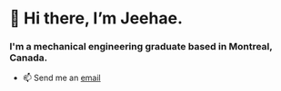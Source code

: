 # 👋 Hi there, I’m Jeehae.

### I'm a mechanical engineering graduate based in Montreal, Canada.
- 📫 Send me an [email](jeehae.moon@gmail.com)

<!---
jeehaemoon/jeehaemoon is a ✨ special ✨ repository because its `README.md` (this file) appears on your GitHub profile.
You can click the Preview link to take a look at your changes.
--->
